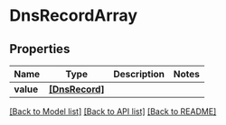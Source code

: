 # DnsRecordArray


## Properties
Name | Type | Description | Notes
------------ | ------------- | ------------- | -------------
**value** | [**[DnsRecord]**](DnsRecord.md) |  | 

[[Back to Model list]](../README.md#documentation-for-models) [[Back to API list]](../README.md#documentation-for-api-endpoints) [[Back to README]](../README.md)


